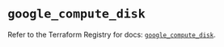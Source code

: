 # `google_compute_disk`

Refer to the Terraform Registry for docs: [`google_compute_disk`](https://registry.terraform.io/providers/hashicorp/google-beta/6.11.0/docs/resources/google_compute_disk).
